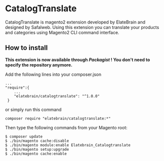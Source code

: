 # CatalogTranslate
CatalogTranslate is magento2 extension developed by ElateBrain and designed by Safalweb. Using this extension you can translate your products and categories using Magento2 CLI command interface.

## How to install

**This extension is now available through *Packagist* ! You don't need to specify the repository anymore.**

Add the following lines into your composer.json
 
```
...
"require":{
    ...
    "elatebrain/catalogtranslate": "^1.0.0"
 }
```
or simply run this command 
```
composer require "elatebrain/catalogtranslate:*"
```
 
Then type the following commands from your Magento root:

```
$ composer update
$ ./bin/magento cache:disable
$ ./bin/magento module:enable Elatebrain_Catalogtranslate
$ ./bin/magento setup:upgrade
$ ./bin/magento cache:enable
```
 
